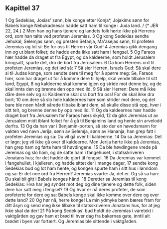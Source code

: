 ## Kapittel 37

1 Og Sedekias, Josias' sønn, ble konge etter Konja*, Jojakims sønn for Babels konge Nebukadnesar hadde satt ham til konge i Juda land. / {* JER 22, 24.}
2 Men han og hans tjenere og landets folk hørte ikke på Herrens ord, som han talte ved profeten Jeremias.
3 Og kong Sedekias sendte Jehukal, Selemjas sønn, og presten Sefanja, Ma'asejas sønn, til profeten Jeremias og lot si: Be for oss til Herren vår Gud!
4 Jeremias gikk dengang inn og ut blant folket; de hadde enda ikke satt ham i fengsel.
5 Og Faraos hær hadde da draget ut fra Egypt, og da kaldeerne, som holdt Jerusalem kringsatt, spurte det, dro de bort fra Jerusalem.
6 Da kom Herrens ord til profeten Jeremias, og det lød så:
7 Så sier Herren, Israels Gud: Så skal dere si til Judas konge, som sendte dere til meg for å spørre meg: Se, Faraos hær, som har draget ut for å komme dere til hjelp, skal vende tilbake til sitt land, Egypt,
8 og kaldeerne skal komme igjen og stride mot denne by, og de skal innta den og brenne den opp med ild.
9 Så sier Herren: Dere må ikke dåre dere selv og si: Kaldeerne skal dra bort fra oss! For de skal ikke dra bort;
10 om dere så slo hele kaldeernes hær som strider mot dere, og det bare ble noen hårdt sårede tilbake iblant dem, så skulle disse stå opp, hver i sitt telt, og brenne denne by opp med ild.
11 Og da kaldeernes hær hadde draget bort fra Jerusalem for Faraos hærs skyld,
12 da gikk Jeremias ut av Jerusalem midt iblant folket for å gå til Benjamins land og hente sin arvelodd derfra.
13 Og da han var i Benjamin-porten, så sto der en høvedsmann for vakten ved navn Jerija, sønn av Selemja, sønn av Hananja; han grep fatt i profeten Jeremias og sa: Du vil gå over til kaldeerne.
14 Da sa Jeremias: Det er løgn; jeg vil ikke gå over til kaldeerne. Men Jerija hørte ikke på Jeremias, han grep ham og førte ham til høvdingene.
15 Da ble høvdingene vrede på Jeremias og slo ham, og de satte ham i fangehuset, i statsskriveren Jonatans hus; for det hadde de gjort til fengsel.
16 Da Jeremias var kommet i fangehullet, i kjelleren, og hadde sittet der i mange dager,
17 sendte kong Sedekias bud og lot ham hente, og kongen spurte ham i sitt hus i lønndom og sa: Er det noe ord fra Herren? Jeremias svarte: Ja, det er. Og så sa han: Du skal bli gitt i Babels konges hånd.
18 Deretter sa Jeremias til kong Sedekias: Hva har jeg syndet mot deg og dine tjenere og dette folk, siden dere har satt meg i fengsel?
19 Og hvor er nå deres profeter, de som profeterte for dere og sa: Babels konge skal ikke komme over dere og over dette land?
20 Og hør nå, herre konge! La min ydmyke bønn bæres fram for ditt åsyn og send meg ikke tilbake til statsskriveren Jonatans hus, for at jeg ikke skal dø der!
21 På kong Sedekias' bud holdt de Jeremias i varetekt i vaktgården og gav ham et brød til hver dag fra bakernes gate, inntil alt brødet i byen var fortært. Og Jeremias ble sittende i vaktgården.
